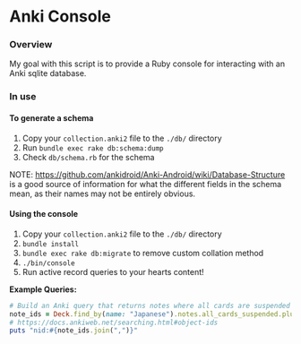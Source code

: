 # Anki Console

### Overview
My goal with this script is to provide a Ruby console for interacting with an Anki sqlite database.

### In use

#### To generate a schema
1. Copy your `collection.anki2` file to the `./db/` directory
2. Run `bundle exec rake db:schema:dump`
3. Check `db/schema.rb` for the schema

NOTE: https://github.com/ankidroid/Anki-Android/wiki/Database-Structure is a good source of information for what the different fields in the schema mean, as their names may not be entirely obvious.

#### Using the console
1. Copy your `collection.anki2` file to the `./db/` directory
2. `bundle install`
3. `bundle exec rake db:migrate` to remove custom collation method
4. `./bin/console`
5. Run active record queries to your hearts content!


**Example Queries:**
```ruby
# Build an Anki query that returns notes where all cards are suspended
note_ids = Deck.find_by(name: "Japanese").notes.all_cards_suspended.pluck(:id)
# https://docs.ankiweb.net/searching.html#object-ids
puts "nid:#{note_ids.join(",")}"
```
